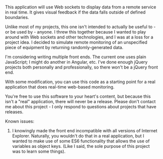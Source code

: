 This application will use Web sockets to display data from a remote service in real time.  It gives visual feedback if the data falls outside of defined boundaries.

Unlike most of my projects, this one isn't intended to actually be useful to - or be used by - anyone.  I threw this together because I wanted to play around with Web sockets and other technologies, and I was at a loss for a project idea.  I decided to simulate remote monitoring of an unspecified piece of equipment by returning randomly-generated data.

I'm considering writing multiple front ends.  The current one uses plain JavaScript; I might do another in Angular, etc.  I've done enough jQuery projects both personally and professionally, so there won't be a jQuery front end.

With some modification, you can use this code as a starting point for a real application that does real-time web-based monitoring.

You're free to use this software to your heart's content, but because this isn't a "real" application, there will never be a release.  Please don't contact me about this project - I only respond to questions about projects that have releases.

Known issues:

1.  I knowingly made the front end incompatible with all versions of Internet Explorer.  Naturally, you wouldn't do that in a real application, but I wanted to make use of some ES6 functionality that allows the use of variables as object keys.  (Like I said, the sole purpose of this project was to learn some things).
